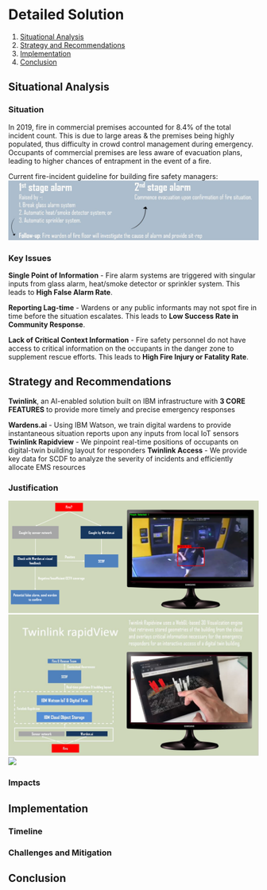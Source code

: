# Detailed Solution

1. [Situational Analysis](#Situational-Analysis)
1. [Strategy and Recommendations](#Strategy-and-Recommendations)
1. [Implementation](#Implementation)
1. [Conclusion](#Conclusion)

## Situational Analysis

### Situation

In 2019, fire in commercial premises accounted for 8.4% of the total incident count.
This is due to large areas & the premises being highly populated, thus difficulty in crowd control management during emergency. Occupants of commercial premises are less aware of evacuation plans, leading to higher chances of entrapment in the event of a fire.

Current fire-incident guideline for building fire safety managers:
<img src="https://github.com/PascalSolutions-Twinlink-SCDFXIBM/README.md/blob/master/current.jpg"/>

### Key Issues

**Single Point of Information** - Fire alarm systems are triggered with singular inputs from glass alarm, heat/smoke detector or sprinkler system. This leads to **High False Alarm Rate**.

**Reporting Lag-time** - Wardens or any public informants may not spot fire in time before the situation escalates. This leads to **Low Success Rate in Community Response**.

**Lack of Critical Context Information** - Fire safety personnel do not have access to critical information on the occupants in the danger zone to supplement rescue efforts. This leads to **High Fire Injury or Fatality Rate**.


## Strategy and Recommendations

**Twinlink**, an AI-enabled solution built on IBM infrastructure with **3 CORE FEATURES** to provide more timely and precise emergency responses

**Wardens.ai** - Using IBM Watson, we train digital wardens to provide instantaneous situation reports upon any inputs from local IoT sensors
**Twinlink Rapidview** - We pinpoint real-time positions of occupants on digital-twin building layout for responders
**Twinlink Access** - We provide key data for SCDF to analyze the severity of incidents and efficiently allocate EMS resources


### Justification
<img src="https://github.com/PascalSolutions-Twinlink-SCDFXIBM/README.md/blob/master/warden.png"/>
<img src="https://github.com/PascalSolutions-Twinlink-SCDFXIBM/README.md/blob/master/rapidview2.jpg"/>
<img src="https://github.com/PascalSolutions-Twinlink-SCDFXIBM/README.md/blob/master/access.jpg"/>

### Impacts

## Implementation

### Timeline

### Challenges and Mitigation

## Conclusion
